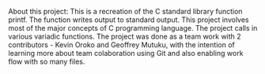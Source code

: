 About this project:
This is a recreation of the C standard library function printf.
The function writes output to standard output.
This project involves most of the major concepts of C programming language.
The project calls in various variadic functions.
The project was done as a team work with 2 contributors - Kevin Oroko and Geoffrey Mutuku, with the intention of learning more about team colaboration using Git and also enabling work flow with so many files.
